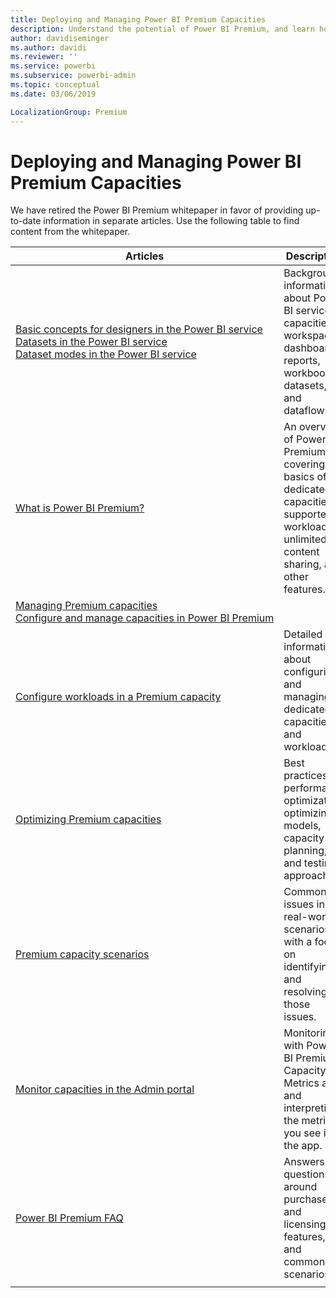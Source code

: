 ```yaml
---
title: Deploying and Managing Power BI Premium Capacities
description: Understand the potential of Power BI Premium, and learn how to design, deploy, monitor and troubleshoot scalable solutions.
author: davidiseminger
ms.author: davidi
ms.reviewer: ''
ms.service: powerbi
ms.subservice: powerbi-admin
ms.topic: conceptual
ms.date: 03/06/2019

LocalizationGroup: Premium
---
```


# Deploying and Managing Power BI Premium Capacities

We have retired the Power BI Premium whitepaper in favor of providing up-to-date information in separate articles. Use the following table to find content from the whitepaper. 

| Articles | Description |
|-----|----|
| [Basic concepts for designers in the Power BI service](../service-basic-concepts.md)</br>[Datasets in the Power BI service](../service-datasets-understand.md)</br>[Dataset modes in the Power BI service](../service-dataset-modes-understand.md) | Background information about Power BI service capacities, workspaces,   dashboards, reports, workbooks, datasets, and dataflows. |
| [What is Power BI Premium?](../service-premium-what-is.md) | An overview of Power BI Premium, covering the basics of dedicated   capacities, supported workloads, unlimited content sharing, and other   features.  |
| [Managing Premium capacities](../service-premium-capacity-manage.md)</br>[Configure and manage capacities in Power BI Premium](../service-admin-premium-manage.md)
</br>[Configure workloads in a Premium capacity](../service-admin-premium-workloads.md) | Detailed information about configuring and managing dedicated capacities   and workloads. |
| [Optimizing Premium capacities](../service-premium-capacity-optimize.md) | Best practices for performance optimization, optimizing models, capacity   planning, and testing approaches. |
| [Premium capacity scenarios](../service-premium-capacity-scenarios.md) | Common issues in real-world scenarios, with a focus on identifying and   resolving those issues. |
| [Monitor capacities in the Admin portal](../service-admin-premium-monitor-portal.md) | Monitoring with Power BI Premium Capacity Metrics app, and interpreting   the metrics you see in the app. |
| [Power BI Premium FAQ](../service-premium-faq.md) | Answers to questions around purchase and licensing, features, and common   scenarios. |
| | |
